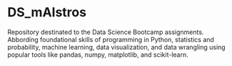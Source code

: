 # DS_mAIstros

Repository destinated to the Data Science Bootcamp assignments. Abbording foundational skills of programming in Python, statistics and probability, machine learning, data visualization, and data wrangling using popular tools like pandas, numpy, matplotlib, and scikit-learn.
